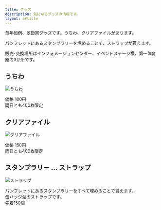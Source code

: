 ```yaml
---
title: グッズ
description: 気になるグッズの情報です。
layout: article
---
```


毎年恒例、翠巒祭グッズです。うちわ、クリアファイルがあります。

パンフレットにあるスタンプラリーを埋めることで、ストラップが貰えます。

販売･交換場所はインフォメーションセンター、イベントステージ横、第一体育館の3か所です。

## うちわ
<span class="maqz maqz-img-wrap-dark">![うちわ](files/images/uchiwa720.jpg)</span>

価格 100円  
両日とも400枚限定

## クリアファイル
<span class="maqz maqz-img-wrap-dark">![クリアファイル](files/images/clearfolder720.jpg)</span>

価格 150円  
両日とも400枚限定

## スタンプラリー … ストラップ
<span class="maqz maqz-img-wrap-dark">![ストラップ](files/images/strap720.jpg)</span>

パンフレットにあるスタンプラリーをすべて埋めることで貰えます。  
缶バッジ型のストラップです。  
先着150個